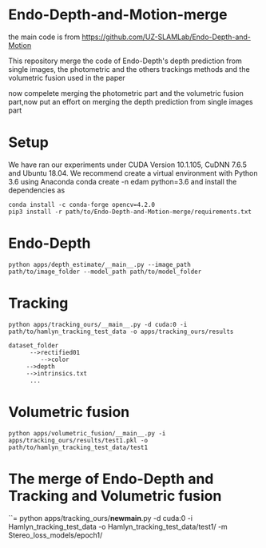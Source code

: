 # Endo-Depth-and-Motion-merge
the main code is from https://github.com/UZ-SLAMLab/Endo-Depth-and-Motion

This repository merge the code of Endo-Depth's depth prediction from single images, the photometric and the others trackings methods and the volumetric fusion used in the paper

now compelete merging the photometric part and the volumetric fusion part,now put an effort on merging the depth prediction from single images part

# Setup
We have ran our experiments under CUDA Version 10.1.105, CuDNN 7.6.5 and Ubuntu 18.04. We recommend create a virtual environment with Python 3.6 using Anaconda conda create -n edam python=3.6 and install the dependencies as
```=
conda install -c conda-forge opencv=4.2.0
pip3 install -r path/to/Endo-Depth-and-Motion-merge/requirements.txt
```
# Endo-Depth
```=
python apps/depth_estimate/__main__.py --image_path path/to/image_folder --model_path path/to/model_folder
```
# Tracking
```=
python apps/tracking_ours/__main__.py -d cuda:0 -i path/to/hamlyn_tracking_test_data -o apps/tracking_ours/results
```
```
dataset_folder   
      -->rectified01      
         -->color	 
	 -->depth	       
	 -->intrinsics.txt	       
      ...
```
# Volumetric fusion
```=
python apps/volumetric_fusion/__main__.py -i apps/tracking_ours/results/test1.pkl -o path/to/hamlyn_tracking_test_data/test1
```
# The merge of Endo-Depth and Tracking and Volumetric fusion
``=
python apps/tracking_ours/__newmain__.py -d cuda:0 -i Hamlyn_tracking_test_data -o Hamlyn_tracking_test_data/test1/ -m Stereo_loss_models/epoch1/
```
